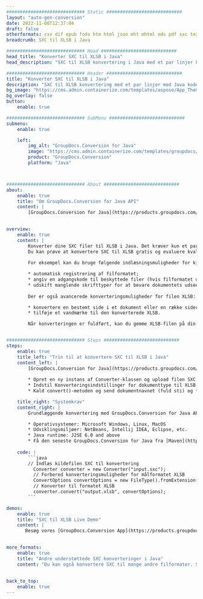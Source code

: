 ```yaml
---
############################# Static ############################
layout: "auto-gen-conversion"
date: 2022-11-08T12:37:04
draft: false
otherformats: csv dif epub fods htm html json mht mhtml ods pdf sxc tex tsv xlam xls xlsb xlsm xlsx xlt xltm xltx xml xps
breadcrumb: SXC til XLSB i Java

############################# Head ############################
head_title: "Konverter SXC til XLSB i Java"
head_description: "SXC til XLSB konvertering i Java med et par linjer kode. Konverter over 160 filformater ved hjælp af GroupDocs dokumentkonverterings-API for Java"

############################# Header ############################
title: "Konverter SXC til XLSB i Java"
description: "SXC til XLSB konvertering med et par linjer med Java kode"
bg_image: "https://cms.admin.containerize.com/templates/aspose/App_Themes/V3/images/bg/header1.png"
bg_overlay: false
button:
    enable: true

############################# SubMenu ############################
submenu:
    enable: true

    left:
        img_alt: "GroupDocs.Conversion for Java"
        image: "https://cms.admin.containerize.com/templates/groupdocs/images/product-logos/90x90-noborder/groupdocs-conversion-java.png"
        product: "GroupDocs.Conversion"
        platform: "Java"



############################# About ############################
about:
    enable: true
    title: "Om GroupDocs.Conversion for Java API"
    content: |
        [GroupDocs.Conversion for Java](https://products.groupdocs.com/conversion/java/) er en avanceret filformatkonverterings-API til konvertering mellem populære billed- og dokumentformater såsom Microsoft Office, OpenDocument, PDF, HTML, e-mail, CAD. og meget mere med blot et par linjer kode. Den native API registrerer automatisk formaterne af de originale dokumenter og tilbyder mange muligheder for at tilpasse de konverterede dokumenter. Sammen med funktionen til at udtrække information fra et dokument, understøtter den også caching af konverteringsresultaterne til den lokale disk som standard. Enhver form for cachelagring kan dog understøttes ved at implementere de passende grænseflader - Amazon S3, Dropbox, Google Drive, Windows Azure, Reddis eller andre.
    

overview:
    enable: true
    content: |
        Konverter dine SXC filer til XLSB i Java. Det kræver kun et par linjer med Java kode på enhver platform efter eget valg, såsom Windows, Linux, macOS.
        Du kan prøve at konvertere SXC til XLSB gratis og evaluere kvaliteten af ​​konverteringsresultaterne. Sammen med simple filkonverteringsscripts kan du prøve mere sofistikerede muligheder for at indlæse SXC-kildefilen og gemme XLSB-outputtet. 
        
        For eksempel kan du bruge følgende indlæsningsmuligheder for kilden SXC:

        * automatisk registrering af filformatet;
        * angiv en adgangskode til beskyttede filer (hvis filformatet understøtter det);
        * udskift manglende skrifttyper for at bevare dokumentets udseende.
        
        Der er også avancerede konverteringsmuligheder for filen XLSB:

        * konvertere en bestemt side i et dokument eller en række sider;
        * tilføje et vandmærke til den konverterede XLSB.

        Når konverteringen er fuldført, kan du gemme XLSB-filen på din lokale filsti eller på et tredjepartslager såsom FTP, Amazon S3, Google Drive, Dropbox osv. Bemærk venligst - for at konvertere SXC til XLSB, behøver du ikke installere yderligere software, såsom MS Office, Open Office, Adobe Acrobat Reader osv.


############################# Steps ############################
steps:
    enable: true
    title_left: "Trin til at konvertere SXC til XLSB i Java"
    content_left: |
        [GroupDocs.Conversion for Java](https://products.groupdocs.com/conversion/java/) giver udviklere mulighed for nemt at konvertere SXC fil til XLSB med et par linjer kode.
        
        * Opret en ny instans af Converter-klassen og upload filen SXC med den fulde sti
        * Indstil Konverteringsindstillinger for dokumenttype til XLSB
        * Kald convert()-metoden og send dokumentnavnet (fuld sti) og formatet (XLSB) som en parameter

    title_right: "Systemkrav"
    content_right: |
        Grundlæggende konvertering med GroupDocs.Conversion for Java API kan udføres med blot et par linjer kode. Vores API'er understøttes på alle større platforme og operativsystemer. Før du udfører koden nedenfor, skal du sørge for, at du har følgende forudsætninger installeret på dit system.

        * Operativsystemer: Microsoft Windows, Linux, MacOS
        * Udviklingsmiljøer: NetBeans, Intellij IDEA, Eclipse, etc.
        * Java runtime: J2SE 6.0 and above
        * Få den seneste GroupDocs.Conversion for Java fra [Maven](https://repository.groupdocs.com/webapp/#/artifacts/browse/tree/General/repo/com/groupdocs/groupdocs-conversion)
         
    code: |
        ```java    
        // Indlæs kildefilen SXC til konvertering
          Converter converter = new Converter("input.sxc");
          // Forbered konverteringsmuligheder for målformatet XLSB
          ConvertOptions convertOptions = new FileType().fromExtension("xlsb").getConvertOptions();
          // Konverter til formatet XLSB
          converter.convert("output.xlsb", convertOptions);
        ```

demos:
    enable: true
    title: "SXC til XLSB Live Demo"
    content: |
       Besøg vores [GroupDocs.Conversion App](https://products.groupdocs.app/conversion/family) websted, og prøv SXC til XLSB konvertering nu. Den gratis demo har følgende fordele
          

more_formats:
    enable: true
    title: "Andre understøttede SXC konverteringer i Java"
    content: "Du kan også konvertere SXC til mange andre filformater. Se venligst listen nedenfor."
       
       
back_to_top:
    enable: true
---
```


